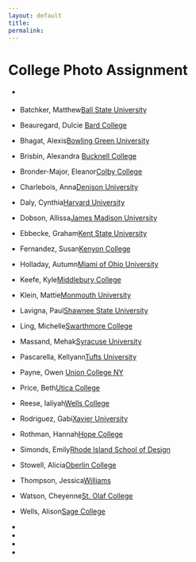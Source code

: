 ```yaml
---
layout: default
title: 
permalink:
---
```


<h1>College Photo Assignment</h1>

- <a href="" target="_blank"></a>

- Batchker, Matthew<a href="https://drive.google.com/drive/folders/1DAec-SmQM3XN46sXRUHqJxWv3KrS9Rvd?usp=drive_link" target="_blank">Ball State University</a>

- Beauregard, Dulcie <a href="https://drive.google.com/drive/folders/1DAec-SmQM3XN46sXRUHqJxWv3KrS9Rvd?usp=drive_link" target="_blank">Bard College</a>

- Bhagat, Alexis<a href="https://drive.google.com/drive/folders/1DAec-SmQM3XN46sXRUHqJxWv3KrS9Rvd?usp=drive_link" target="_blank">Bowling Green University</a>

- Brisbin, Alexandra <a href="https://drive.google.com/drive/folders/1DAec-SmQM3XN46sXRUHqJxWv3KrS9Rvd?usp=drive_link" target="_blank">Bucknell College</a>
- Bronder-Major, Eleanor<a href="https://drive.google.com/drive/folders/1DAec-SmQM3XN46sXRUHqJxWv3KrS9Rvd?usp=drive_link" target="_blank">Colby College</a>

- Charlebois, Anna<a href="https://drive.google.com/drive/folders/1DAec-SmQM3XN46sXRUHqJxWv3KrS9Rvd?usp=drive_link" target="_blank">Denison University</a>

-  Daly, Cynthia<a href="https://drive.google.com/drive/folders/1DAec-SmQM3XN46sXRUHqJxWv3KrS9Rvd?usp=drive_link" target="_blank">Harvard University</a>

- Dobson, Allissa<a href="https://drive.google.com/drive/folders/1DAec-SmQM3XN46sXRUHqJxWv3KrS9Rvd?usp=drive_link" target="_blank">James Madison University</a>
-  Ebbecke, Graham<a href="https://drive.google.com/drive/folders/1DAec-SmQM3XN46sXRUHqJxWv3KrS9Rvd?usp=drive_link" target="_blank">Kent State University</a>

- Fernandez, Susan<a href="https://drive.google.com/drive/folders/1DAec-SmQM3XN46sXRUHqJxWv3KrS9Rvd?usp=drive_link" target="_blank">Kenyon College</a>
- Holladay, Autumn<a href="https://drive.google.com/drive/folders/1DAec-SmQM3XN46sXRUHqJxWv3KrS9Rvd?usp=drive_link" target="_blank">Miami of Ohio University</a>

- Keefe, Kyle<a href="https://drive.google.com/drive/folders/1DAec-SmQM3XN46sXRUHqJxWv3KrS9Rvd?usp=drive_link" target="_blank">Middlebury College</a>

- Klein, Mattie<a href="https://drive.google.com/drive/folders/1DAec-SmQM3XN46sXRUHqJxWv3KrS9Rvd?usp=drive_link" target="_blank">Monmouth University</a>

- Lavigna, Paul<a href="https://drive.google.com/drive/folders/1DAec-SmQM3XN46sXRUHqJxWv3KrS9Rvd?usp=drive_link" target="_blank">Shawnee State University</a>

- Ling, Michelle<a href="https://drive.google.com/drive/folders/1DAec-SmQM3XN46sXRUHqJxWv3KrS9Rvd?usp=drive_link" target="_blank">Swarthmore College</a>

- Massand, Mehak<a href="https://drive.google.com/drive/folders/1DAec-SmQM3XN46sXRUHqJxWv3KrS9Rvd?usp=drive_link" target="_blank">Syracuse University</a>
- Pascarella, Kellyann<a href="https://drive.google.com/drive/folders/1DAec-SmQM3XN46sXRUHqJxWv3KrS9Rvd?usp=drive_link" target="_blank">Tufts University</a>

- Payne, Owen <a href="https://drive.google.com/drive/folders/1DAec-SmQM3XN46sXRUHqJxWv3KrS9Rvd?usp=drive_link" target="_blank">Union College NY</a>

- Price, Beth<a href="https://drive.google.com/drive/folders/1DAec-SmQM3XN46sXRUHqJxWv3KrS9Rvd?usp=drive_link" target="_blank">Utica College</a>

- Reese, Ialiyah<a href="https://drive.google.com/drive/folders/1DAec-SmQM3XN46sXRUHqJxWv3KrS9Rvd?usp=drive_link" target="_blank">Wells College</a>

- Rodriguez, Gabi<a href="https://drive.google.com/drive/folders/1DAec-SmQM3XN46sXRUHqJxWv3KrS9Rvd?usp=drive_link" target="_blank">Xavier University</a>

- Rothman, Hannah<a href="https://drive.google.com/drive/folders/1DAec-SmQM3XN46sXRUHqJxWv3KrS9Rvd?usp=drive_link" target="_blank">Hope College</a>

- Simonds, Emily<a href="https://drive.google.com/drive/folders/1DAec-SmQM3XN46sXRUHqJxWv3KrS9Rvd?usp=drive_link" target="_blank">Rhode Island School of Design</a>

- Stowell, Alicia<a href="https://drive.google.com/drive/folders/1DAec-SmQM3XN46sXRUHqJxWv3KrS9Rvd?usp=drive_link" target="_blank">Oberlin College</a>
- Thompson, Jessica<a href="https://drive.google.com/drive/folders/1DAec-SmQM3XN46sXRUHqJxWv3KrS9Rvd?usp=drive_link" target="_blank">Williams</a>
- Watson, Cheyenne<a href="https://drive.google.com/drive/folders/1DAec-SmQM3XN46sXRUHqJxWv3KrS9Rvd?usp=drive_link" target="_blank">St. Olaf College</a>
- Wells, Alison<a href="https://drive.google.com/drive/folders/1DAec-SmQM3XN46sXRUHqJxWv3KrS9Rvd?usp=drive_link" target="_blank">Sage College</a>
  
- 
- 
- 
- 